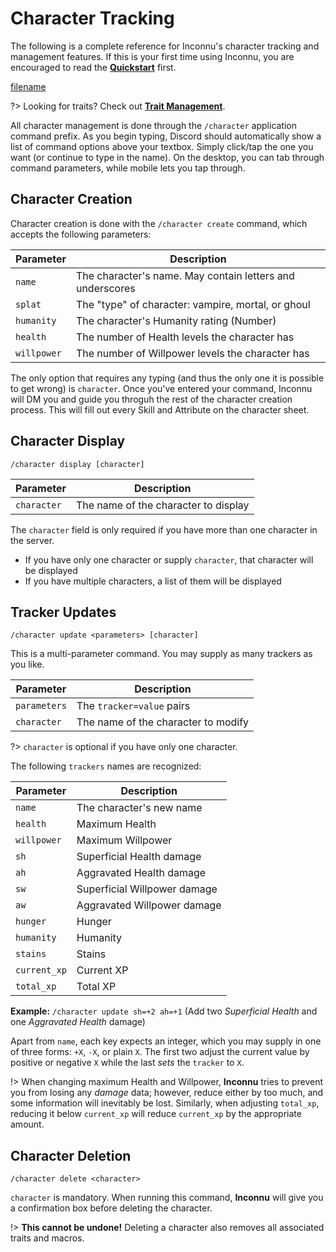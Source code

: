 # Character Tracking

The following is a complete reference for Inconnu's character tracking and management features. If this is your first time using Inconnu, you are encouraged to read the **[Quickstart](quickstart.md)** first.

[filename](includes/parameter-style.md ':include')

?> Looking for traits? Check out **[Trait Management](trait-management.md)**.

All character management is done through the `/character` application command prefix. As you begin typing, Discord should automatically show a list of command options above your textbox. Simply click/tap the one you want (or continue to type in the name). On the desktop, you can tab through command parameters, while mobile lets you tap through.

## Character Creation

Character creation is done with the `/character create` command, which accepts the following parameters:

| Parameter   | Description                                               |
|-------------|-----------------------------------------------------------|
| `name`      | The character's name. May contain letters and underscores |
| `splat`     | The "type" of character: vampire, mortal, or ghoul        |
| `humanity`  | The character's Humanity rating (Number)                  |
| `health`    | The number of Health levels the character has             |
| `willpower` | The number of Willpower levels the character has          |

The only option that requires any typing (and thus the only one it is possible to get wrong) is `character`. Once you've entered your command, Inconnu will DM you and guide you throguh the rest of the character creation process. This will fill out every Skill and Attribute on the character sheet.

## Character Display

```
/character display [character]
```

| Parameter   | Description                                               |
|-------------|-----------------------------------------------------------|
| `character` | The name of the character to display                      |

The `character` field is only required if you have more than one character in the server.

* If you have only one character or supply `character`, that character will be displayed
* If you have multiple characters, a list of them will be displayed

## Tracker Updates

```
/character update <parameters> [character]
```
This is a multi-parameter command. You may supply as many trackers as you like.

| Parameter    | Description                                               |
|--------------|-----------------------------------------------------------|
| `parameters` | The `tracker=value` pairs                                 |
| `character`  | The name of the character to modify                       |

?> `character` is optional if you have only one character.

The following `trackers` names are recognized:

| Parameter    | Description                                               |
|--------------|-----------------------------------------------------------|
| `name`       | The character's new name                                  |
| `health`     | Maximum Health                                            |
| `willpower`  | Maximum Willpower                                         |
| `sh`         | Superficial Health damage                                 |
| `ah`         | Aggravated Health damage                                  |
| `sw`         | Superficial Willpower damage                              |
| `aw`         | Aggravated Willpower damage                               |
| `hunger`     | Hunger                                                    |
| `humanity`   | Humanity                                                  |
| `stains`     | Stains                                                    |
| `current_xp` | Current XP                                                |
| `total_xp`   | Total XP                                                  |

**Example:** `/character update sh=+2 ah=+1` (Add two *Superficial Health* and one *Aggravated Health* damage)

Apart from `name`, each key expects an integer, which you may supply in one of three forms: `+X`, `-X`, or plain `X`. The first two adjust the current value by positive or negative `X` while the last *sets* the `tracker` to `X`.

!> When changing maximum Health and Willpower, **Inconnu** tries to prevent you from losing any *damage* data; however, reduce either by too much, and some information will inevitably be lost. Similarly, when adjusting `total_xp`, reducing it below `current_xp` will reduce `current_xp` by the appropriate amount.

## Character Deletion

```
/character delete <character>
```

`character` is mandatory. When running this command, **Inconnu** will give you a confirmation box before deleting the character.

!> **This cannot be undone!** Deleting a character also removes all associated traits and macros.

